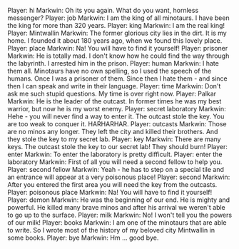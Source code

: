 Player: hi
Markwin: Oh its you again. What do you want, hornless messenger?
Player: job
Markwin: I am the king of all minotaurs. I have been the king for more than 320 years.
Player: king
Markwin: I am the real king!
Player: Mintwallin
Markwin: The former glorious city lies in the dirt. It is my home. I founded it about 180 years ago, when we found this lovely place.
Player: place
Markwin: Na! You will have to find it yourself!
Player: prisoner
Markwin: He is totally mad. I don't know how he could find the way through the labyrinth. I arrested him in the prison.
Player: human
Markwin: I hate them all. Minotaurs have no own spelling, so I used the speech of the humans. Once I was a prisoner of them. Since then I hate them - and since then I can speak and write in their language.
Player: time
Markwin: Don't ask me such stupid questions. My time is over right now.
Player: Palkar
Markwin: He is the leader of the outcast. In former times he was my best warrior, but now he is my worst enemy.
Player: secret laboratory
Markwin: Hehe - you will never find a way to enter it. The outcast stole the key. You are too weak to conquer it. HARHARHAR.
Player: outcasts
Markwin: Those are no minos any longer. They left the city and killed their brothers. And they stole the key to my secret lab.
Player: key
Markwin: There are many keys. The outcast stole the key to our secret lab! They should burn!
Player: enter
Markwin: To enter the laboratory is pretty difficult.
Player: enter the laboratory
Markwin: First of all you will need a second fellow to help you.
Player: second fellow
Markwin: Yeah - he has to step on a special tile and an entrance will appear at a very poisonous place!
Player: second
Markwin: After you entered the first area you will need the key from the outcasts.
Player: poisonous place
Markwin: Na! You will have to find it yourself!
Player: demon
Markwin: He was the beginning of our end. He is mighty and powerful. He killed many brave minos and after his arrival we weren't able to go up to the surface.
Player: milk
Markwin: No! I won't tell you the powers of our milk!
Player: books
Markwin: I am one of the minotaurs that are able to write. So I wrote most of the history of my beloved city Mintwallin in some books.
Player: bye
Markwin: Hm ... good bye.